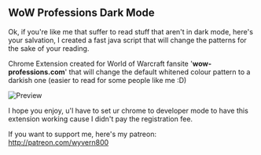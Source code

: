 ## WoW Professions Dark Mode
Ok, if you're like me that suffer to read stuff that aren't in dark mode, here's your salvation, I created a fast java script that will change the patterns for the sake of your reading.

Chrome Extension created for World of Warcraft fansite '**wow-professions.com**' that will change the default whitened colour pattern to a darkish one (easier to read for some people like me :D)

![Preview](https://preview.redd.it/2sdzx1g93uy61.png?width=1919&format=png&auto=webp&s=169ed06b4e4b3ff003ad4e15ee200795fd3eb6e6)

I hope you enjoy, u'l have to set ur chrome to developer mode to have this extension working cause I didn't pay the registration fee.

If you want to support me, here's my patreon: http://patreon.com/wyvern800